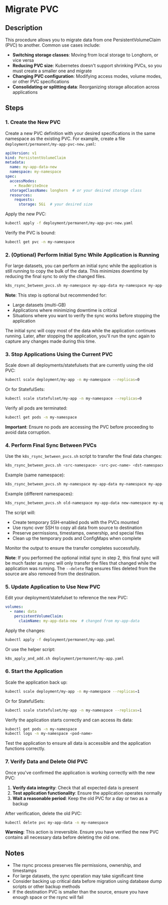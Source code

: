 # Migrate PVC

## Description

This procedure allows you to migrate data from one PersistentVolumeClaim (PVC) to another. Common use cases include:

- **Switching storage classes**: Moving from local storage to Longhorn, or vice versa
- **Reducing PVC size**: Kubernetes doesn't support shrinking PVCs, so you must create a smaller one and migrate
- **Changing PVC configuration**: Modifying access modes, volume modes, or other PVC specifications
- **Consolidating or splitting data**: Reorganizing storage allocation across applications

## Steps

### 1. Create the New PVC

Create a new PVC definition with your desired specifications in the same namespace as the existing PVC. For example, create a file `deployment/permanent/my-app-pvc-new.yaml`:

```yaml
apiVersion: v1
kind: PersistentVolumeClaim
metadata:
  name: my-app-data-new
  namespace: my-namespace
spec:
  accessModes:
    - ReadWriteOnce
  storageClassName: longhorn  # or your desired storage class
  resources:
    requests:
      storage: 5Gi  # your desired size
```

Apply the new PVC:

```bash
kubectl apply -f deployment/permanent/my-app-pvc-new.yaml
```

Verify the PVC is bound:

```bash
kubectl get pvc -n my-namespace
```

### 2. (Optional) Perform Initial Sync While Application is Running

For large datasets, you can perform an initial sync while the application is still running to copy the bulk of the data. This minimizes downtime by reducing the final sync to only the changed files.

```bash
k8s_rsync_between_pvcs.sh my-namespace my-app-data my-namespace my-app-data-new
```

**Note**: This step is optional but recommended for:
- Large datasets (multi-GB)
- Applications where minimizing downtime is critical
- Situations where you want to verify the sync works before stopping the application

The initial sync will copy most of the data while the application continues running. Later, after stopping the application, you'll run the sync again to capture any changes made during this time.

### 3. Stop Applications Using the Current PVC

Scale down all deployments/statefulsets that are currently using the old PVC:

```bash
kubectl scale deployment/my-app -n my-namespace --replicas=0
```

Or for StatefulSets:

```bash
kubectl scale statefulset/my-app -n my-namespace --replicas=0
```

Verify all pods are terminated:

```bash
kubectl get pods -n my-namespace
```

**Important**: Ensure no pods are accessing the PVC before proceeding to avoid data corruption.

### 4. Perform Final Sync Between PVCs

Use the `k8s_rsync_between_pvcs.sh` script to transfer the final data changes:

```bash
k8s_rsync_between_pvcs.sh <src-namespace> <src-pvc-name> <dst-namespace> <dst-pvc-name>
```

Example (same namespace):

```bash
k8s_rsync_between_pvcs.sh my-namespace my-app-data my-namespace my-app-data-new
```

Example (different namespaces):

```bash
k8s_rsync_between_pvcs.sh old-namespace my-app-data new-namespace my-app-data
```

The script will:
- Create temporary SSH-enabled pods with the PVCs mounted
- Use rsync over SSH to copy all data from source to destination
- Preserve permissions, timestamps, ownership, and special files
- Clean up the temporary pods and ConfigMaps when complete

Monitor the output to ensure the transfer completes successfully.

**Note**: If you performed the optional initial sync in step 2, this final sync will be much faster as rsync will only transfer the files that changed while the application was running. The `--delete` flag ensures files deleted from the source are also removed from the destination.

### 5. Update Application to Use New PVC

Edit your deployment/statefulset to reference the new PVC:

```yaml
volumes:
  - name: data
    persistentVolumeClaim:
      claimName: my-app-data-new  # changed from my-app-data
```

Apply the changes:

```bash
kubectl apply -f deployment/permanent/my-app.yaml
```

Or use the helper script:

```bash
k8s_apply_and_add.sh deployment/permanent/my-app.yaml
```

### 6. Start the Application

Scale the application back up:

```bash
kubectl scale deployment/my-app -n my-namespace --replicas=1
```

Or for StatefulSets:

```bash
kubectl scale statefulset/my-app -n my-namespace --replicas=1
```

Verify the application starts correctly and can access its data:

```bash
kubectl get pods -n my-namespace
kubectl logs -n my-namespace <pod-name>
```

Test the application to ensure all data is accessible and the application functions correctly.

### 7. Verify Data and Delete Old PVC

Once you've confirmed the application is working correctly with the new PVC:

1. **Verify data integrity**: Check that all expected data is present
2. **Test application functionality**: Ensure the application operates normally
3. **Wait a reasonable period**: Keep the old PVC for a day or two as a backup

After verification, delete the old PVC:

```bash
kubectl delete pvc my-app-data -n my-namespace
```

**Warning**: This action is irreversible. Ensure you have verified the new PVC contains all necessary data before deleting the old one.

## Notes

- The rsync process preserves file permissions, ownership, and timestamps
- For large datasets, the sync operation may take significant time
- Consider backing up critical data before migration using database dump scripts or other backup methods
- If the destination PVC is smaller than the source, ensure you have enough space or the rsync will fail
